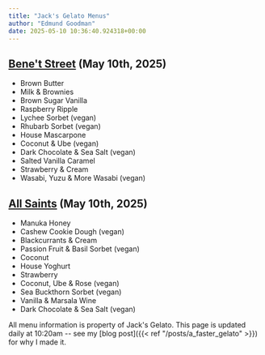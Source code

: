 ```yaml
---
title: "Jack's Gelato Menus"
author: "Edmund Goodman"
date: 2025-05-10 10:36:40.924318+00:00
---
```


## [Bene't Street](https://www.jacksgelato.com/bene-t-street-menu) (May 10th, 2025)

- Brown Butter
- Milk & Brownies
- Brown Sugar Vanilla
- Raspberry Ripple
- Lychee Sorbet (vegan)
- Rhubarb Sorbet (vegan)
- House Mascarpone
- Coconut & Ube (vegan)
- Dark Chocolate & Sea Salt (vegan)
- Salted Vanilla Caramel
- Strawberry & Cream
- Wasabi, Yuzu & More Wasabi (vegan)


## [All Saints](https://www.jacksgelato.com/all-saints-menu) (May 10th, 2025)

- Manuka Honey
- Cashew Cookie Dough (vegan)
- Blackcurrants & Cream
- Passion Fruit & Basil Sorbet (vegan)
- Coconut
- House Yoghurt
- Strawberry
- Coconut, Ube & Rose (vegan)
- Sea Buckthorn Sorbet (vegan)
- Vanilla & Marsala Wine
- Dark Chocolate & Sea Salt (vegan)

All menu information is property of Jack's Gelato. This page is
updated daily at 10:20am -- see my
[blog post]({{< ref "/posts/a_faster_gelato" >}}) for why I made it.
